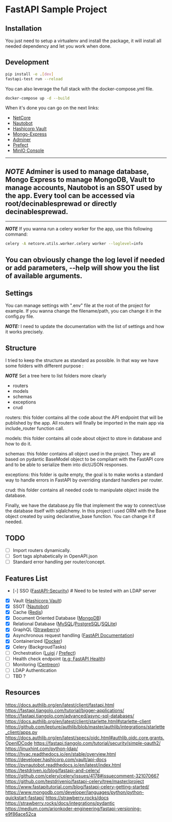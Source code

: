 # FastAPI Sample Project

## Installation

You just need to setup a virtualenv and install the package, it will install all needed dependency and let you work when done.

## Development

```bash
pip install -e .[dev]
fastapi-test run --reload
```

You can also leverage the full stack with the docker-compose.yml file.

```bash 
docker-compose up -d --build
```

When it's done you can go on the next links:
- [NetCore](http://127.0.0.1:8000/docs)
- [Nautobot](http://127.0.0.1:8082)
- [Hashicorp Vault](http://127.0.0.1:8200)
- [Mongo-Express](http://127.0.0.1:8081)
- [Adminer](http://127.0.0.1:8080)
- [Prefect](http://127.0.0.1:4200)
- [MinIO Console](http://127.0.0.1:9001)

---
**_NOTE_** 
Adminer is used to manage database, Mongo Express to manage MongoDB, Vault to manage accounts, Nautobot is an SSOT used by the app. Every tool can be accessed via root/decinablesprewad or directly decinablesprewad.
---

---
**_NOTE_**
If you wanna run a celery worker for the app, use this following command:
```bash
celery -A netcore.utils.worker.celery worker --loglevel=info
```
You can obviously change the log level if needed or add parameters, --help will show you the list of available arguments.
---
## Settings

You can manage settings with ".env" file at the root of the project for example. If you wanna change the filename/path, you can change it in the config.py file.

**_NOTE:_** I need to update the documentation with the list of settings and how it works precisely.

## Structure

I tried to keep the structure as standard as possible. In that way we have some folders with different purpose :

**_NOTE_** Set a tree here to list folders more clearly

* routers 
* models
* schemas
* exceptions
* crud


routers: this folder contains all the code about the API endpoint that will be published by the app. All routers will finally be imported in the main app via include_router function call.

models: this folder contains all code about object to store in database and how to do it.

schemas: this folder contains all object used in the project. They are all based on pydantic BaseModel object to be compliant with the FastAPI core and to be able to serialize them into dict/JSON responses.

exceptions: this folder is quite empty, the goal is to make works a standard way to handle errors in FastAPI by overriding standard handlers per router.

crud: this folder contains all needed code to manipulate object inside the database.

Finally, we have the database.py file that implement the way to connect/use the database itself with sqlalchemy. In this project i used ORM with the Base object created by using declarative_base function. You can change it if needed.

## TODO

- [ ] Import routers dynamically.
- [ ] Sort tags alphabetically in OpenAPI.json
- [ ] Standard error handling per router/concept.

## Features List
- [-] SSO ([FastAPI-Security](https://jacobsvante.github.io/fastapi-security/)) # Need to be tested with an LDAP server 
- [x] Vault ([Hashicorp Vault](https://www.vaultproject.io))
- [x] SSOT ([Nautobot](https://github.com/nautobot/nautobot))
- [x] Cache ([Redis](https://redis.io))
- [x] Document Oriented Database ([MongoDB](https://www.mongodb.com))
- [x] Relational Database ([MySQL](https://www.mysql.com/fr/)/[PostgreSQL](https://www.postgresql.org)/[SQLite](https://www.sqlite.org/index.html))
- [x] GraphQL ([Strawberry](https://strawberry.rocks/docs/integrations/fastapi))
- [x] Asynchronous request handling ([FastAPI Documentation](https://fastapi.tiangolo.com/async/))
- [x] Containerized ([Docker](https://www.docker.com))
- [x] Celery (BackgroudTasks) <!--- If we use Luigi as orchestrator, it's already done for orchestration part --->
- [ ] Orchestration ([Luigi](https://luigi.readthedocs.io/en/stable/) / [Prefect](https://www.prefect.io))
- [ ] Health check endpoint ([e.g: FastAPI Health](https://github.com/Kludex/fastapi-health))
- [ ] Monitoring ([Centreon](https://www.centreon.com/fr/))
- [ ] LDAP Authentication <!--- Actually the endpoints are already there, just need to prove that the authentication works and implement the LDAP binding --->
- [ ] TBD ?

## Resources

https://docs.authlib.org/en/latest/client/fastapi.html
https://fastapi.tiangolo.com/tutorial/bigger-applications/
https://fastapi.tiangolo.com/advanced/async-sql-databases/
https://docs.authlib.org/en/latest/client/starlette.html#starlette-client
https://github.com/lepture/authlib/blob/master/authlib/integrations/starlette_client/apps.py
https://docs.authlib.org/en/latest/specs/oidc.html#authlib.oidc.core.grants.OpenIDCode
https://fastapi.tiangolo.com/tutorial/security/simple-oauth2/
https://linuxhint.com/python-ldap/
https://hvac.readthedocs.io/en/stable/overview.html
https://developer.hashicorp.com/vault/api-docs
https://pynautobot.readthedocs.io/en/latest/index.html
https://testdriven.io/blog/fastapi-and-celery/
https://github.com/celery/celery/issues/4178#issuecomment-321070667
https://github.com/testdrivenio/fastapi-celery/tree/master/project
https://www.fastapitutorial.com/blog/fastapi-celery-getting-started/
https://www.mongodb.com/developer/languages/python/python-quickstart-fastapi/
https://strawberry.rocks/docs
https://strawberry.rocks/docs/integrations/pydantic
https://medium.com/arionkoder-engineering/fastapi-versioning-e9f86ace52ca